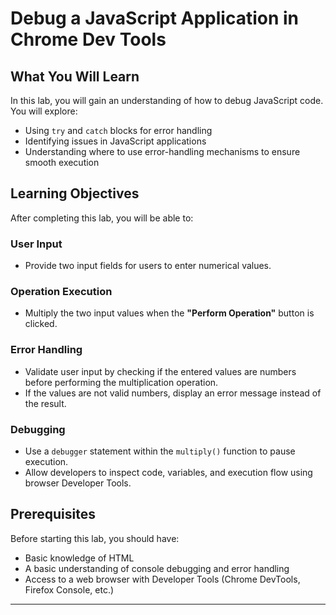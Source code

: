# Debug a JavaScript Application in Chrome Dev Tools

## What You Will Learn
In this lab, you will gain an understanding of how to debug JavaScript code. You will explore:
- Using `try` and `catch` blocks for error handling
- Identifying issues in JavaScript applications
- Understanding where to use error-handling mechanisms to ensure smooth execution

## Learning Objectives
After completing this lab, you will be able to:

### User Input
- Provide two input fields for users to enter numerical values.

### Operation Execution
- Multiply the two input values when the **"Perform Operation"** button is clicked.

### Error Handling
- Validate user input by checking if the entered values are numbers before performing the multiplication operation.
- If the values are not valid numbers, display an error message instead of the result.

### Debugging
- Use a `debugger` statement within the `multiply()` function to pause execution.
- Allow developers to inspect code, variables, and execution flow using browser Developer Tools.

## Prerequisites
Before starting this lab, you should have:
- Basic knowledge of HTML
- A basic understanding of console debugging and error handling
- Access to a web browser with Developer Tools (Chrome DevTools, Firefox Console, etc.)

---

